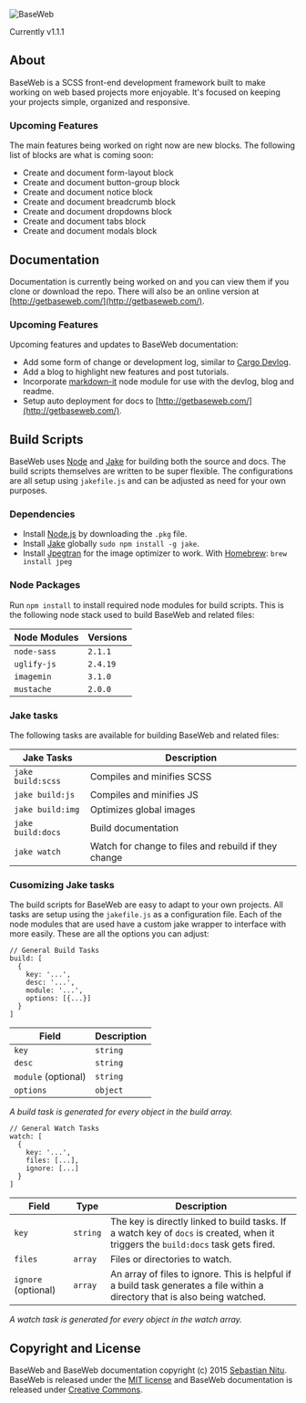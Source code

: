 ![BaseWeb](http://f.cl.ly/items/201U3Y1g0c2M1u1Z3i0n/baseweb-banner.png "BaseWeb — A fresh front-end development framework.")

Currently v1.1.1

## About
BaseWeb is a SCSS front-end development framework built to make working on web based projects more enjoyable. It&#39;s focused on keeping your projects simple, organized and responsive.

### Upcoming Features
The main features being worked on right now are new blocks. The following list of blocks are what is coming soon:

* Create and document form-layout block
* Create and document button-group block
* Create and document notice block
* Create and document breadcrumb block
* Create and document dropdowns block
* Create and document tabs block
* Create and document modals block

## Documentation
Documentation is currently being worked on and you can view them if you clone or download the repo. There will also be an online version at [http://getbaseweb.com/](http://getbaseweb.com/).

### Upcoming Features
Upcoming features and updates to BaseWeb documentation:

* Add some form of change or development log, similar to [Cargo Devlog](http://cargocollective.com/devlog).
* Add a blog to highlight new features and post tutorials.
* Incorporate [markdown-it](https://www.npmjs.com/package/markdown-it) node module for use with the devlog, blog and readme.
* Setup auto deployment for docs to [http://getbaseweb.com/](http://getbaseweb.com/).

## Build Scripts

BaseWeb uses [Node](https://nodejs.org/) and [Jake](http://jakejs.com/) for building both the source and docs. The build scripts themselves are written to be super flexible. The configurations are all setup using `jakefile.js` and can be adjusted as need for your own purposes.

### Dependencies

* Install [Node.js](http://nodejs.org/) by downloading the `.pkg` file.
* Install [Jake](https://github.com/mde/jake) globally `sudo npm install -g jake`.
* Install [Jpegtran](http://jpegclub.org/jpegtran/) for the image optimizer to work. With [Homebrew](http://brew.sh/): `brew install jpeg`

### Node Packages
Run `npm install` to install required node modules for build scripts. This is the following node stack used to build BaseWeb and related files:

| Node Modules   | Versions   |
|----------------|------------|
| `node-sass`    | `2.1.1`    |
| `uglify-js`    | `2.4.19`   |
| `imagemin`     | `3.1.0`    |
| `mustache`     | `2.0.0`    |

### Jake tasks
The following tasks are available for building BaseWeb and related files:

| Jake Tasks        | Description                                          |
|-------------------|------------------------------------------------------|
| `jake build:scss` | Compiles and minifies SCSS                           |
| `jake build:js`   | Compiles and minifies JS                             |
| `jake build:img`  | Optimizes global images                              |
| `jake build:docs` | Build documentation                                  |
| `jake watch`      | Watch for change to files and rebuild if they change |

### Cusomizing Jake tasks
The build scripts for BaseWeb are easy to adapt to your own projects. All tasks are setup using the `jakefile.js` as a configuration file. Each of the node modules that are used have a custom jake wrapper to interface with more easily. These are all the options you can adjust:

```
// General Build Tasks
build: [
  {
    key: '...',
    desc: '...',
    module: '...',
    options: [{...}]
  }
]
```

| Field | Description |
|-------|-------------|
| `key` | `string` | The jake task name. As a build task, this will be called on using the build namespace. E.g. `jake build:youKey`. |
| `desc` | `string` | A description for your task. This appears when you list your tasks using `jake -ls`. |
| `module` (optional) | `string` | The module you want to use for this task. If omitted, your key will be used instead. If your key does not match an existing node module, this field is required. |
| `options` | `object` | The options that are passed to the node module. |

*A build task is generated for every object in the build array.*

```
// General Watch Tasks
watch: [
  {
    key: '...',
    files: [...],
    ignore: [...]
  }
]
```

| Field | Type | Description |
|-------|------|-------------|
| `key` | `string` | The key is directly linked to build tasks. If a watch key of `docs` is created, when it triggers the `build:docs` task gets fired. |
| `files` | `array` | Files or directories to watch. |
| `ignore` (optional) | `array` | An array of files to ignore. This is helpful if a build task generates a file within a directory that is also being watched. |

*A watch task is generated for every object in the watch array.*

## Copyright and License

BaseWeb and BaseWeb documentation copyright (c) 2015 [Sebastian Nitu](http://sebnitu.com). BaseWeb is released under the [MIT license](https://github.com/sebnitu/BaseWeb/blob/master/LICENSE) and BaseWeb documentation is released under [Creative Commons](https://github.com/sebnitu/BaseWeb/blob/master/docs/LICENSE).